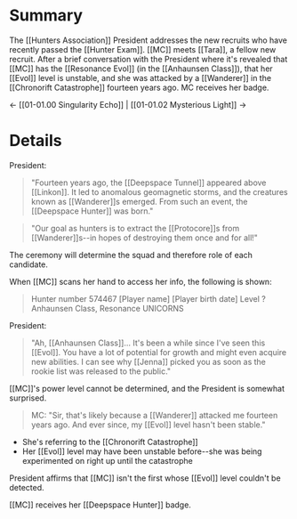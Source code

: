 # Summary
The [[Hunters Association]] President addresses the new recruits who have recently passed the [[Hunter Exam]]. [[MC]] meets [[Tara]], a fellow new recruit. After a brief conversation with the President where it's revealed that [[MC]] has the [[Resonance Evol]] (in the [[Anhaunsen Class]]), that her [[Evol]] level is unstable, and she was attacked by a [[Wanderer]] in the [[Chronorift Catastrophe]] fourteen years ago. MC receives her badge.

← [[01-01.00 Singularity Echo]] | [[01-01.02 Mysterious Light]] →
# Details

President:
> "Fourteen years ago, the [[Deepspace Tunnel]] appeared above [[Linkon]]. It led to anomalous geomagnetic storms, and the creatures known as [[Wanderer]]s emerged. From such an event, the [[Deepspace Hunter]] was born."

> "Our goal as hunters is to extract the [[Protocore]]s from [[Wanderer]]s--in hopes of destroying them once and for all!"

The ceremony will determine the squad and therefore role of each candidate.

When [[MC]] scans her hand to access her info, the following is shown:
> Hunter number 574467
> [Player name]
> [Player birth date]
> Level ?
> Anhaunsen Class, Resonance
> UNICORNS

President: 
> "Ah, [[Anhaunsen Class]]... It's been a while since I've seen this [[Evol]]. You have a lot of potential for growth and might even acquire new abilities. I can see why [[Jenna]] picked you as soon as the rookie list was released to the public."

[[MC]]'s power level cannot be determined, and the President is somewhat surprised.

> MC: "Sir, that's likely because a [[Wanderer]] attacked me fourteen years ago. And ever since, my [[Evol]] level hasn't been stable."
* She's referring to the [[Chronorift Catastrophe]]
* Her [[Evol]] level may have been unstable before--she was being experimented on right up until the catastrophe

President affirms that [[MC]] isn't the first whose [[Evol]] level couldn't be detected.

[[MC]] receives her [[Deepspace Hunter]] badge.



